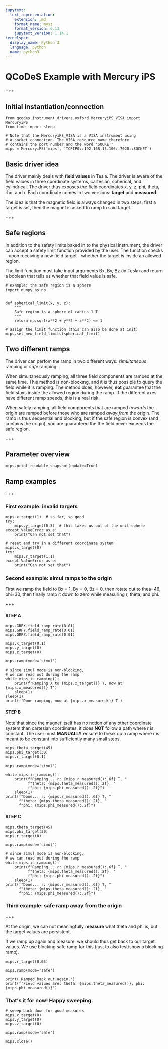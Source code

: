 ```yaml
---
jupytext:
  text_representation:
    extension: .md
    format_name: myst
    format_version: 0.13
    jupytext_version: 1.14.1
kernelspec:
  display_name: Python 3
  language: python
  name: python3
---
```


# QCoDeS Example with Mercury iPS

+++

## Initial instantiation/connection

```{code-cell} ipython3
from qcodes.instrument_drivers.oxford.MercuryiPS_VISA import MercuryiPS
from time import sleep
```

```{code-cell} ipython3
# Note that the MercuryiPS_VISA is a VISA instrument using
# a socket connection. The VISA resource name therefore 
# contains the port number and the word 'SOCKET'
mips = MercuryiPS('mips', 'TCPIP0::192.168.15.106::7020::SOCKET')
```

## Basic driver idea

The driver mainly deals with **field values** in Tesla. The driver is aware of the field values in three coordinate systems, cartesian, spherical, and cylindrical. The driver thus exposes the field coordinates x, y, z, phi, theta, rho, and r. Each coordinate comes in two versions: **target** and **measured**.

The idea is that the magnetic field is always changed in two steps; first a target is set, then the magnet is asked to ramp to said target.

+++

## Safe regions

In addition to the safety limits baked in to the physical instrument, the driver can accept a safety limit function provided by the user. The function checks - upon receiving a new field target - whether the target is inside an allowed region.

The limit function must take input arguments Bx, By, Bz (in Tesla) and return a boolean that tells us whether that field value is safe.

```{code-cell} ipython3
# example: the safe region is a sphere
import numpy as np


def spherical_limit(x, y, z):
    """
    Safe region is a sphere of radius 1 T
    """
    return np.sqrt(x**2 + y**2 + z**2) <= 1

# assign the limit function (this can also be done at init)
mips.set_new_field_limits(spherical_limit)
```

## Two different ramps

The driver can perfom the ramp in two different ways: *simultaneous* ramping or *safe* ramping.

When simultaneously ramping, all three field components are ramped at the same time.
This method is non-blocking, and it is thus possible to query the field while it is ramping. The method does, however, **not** guarantee that the field stays inside the allowed region during the ramp. If the different axes have different ramp speeds, this is a real risk.

When safely ramping, all field components that are ramped *towards* the origin are ramped before those who are ramped *away from* the origin. The ramp is thus sequential and blocking, but if the safe region is convex (and contains the origin), you are guaranteed the the field never exceeds the safe region.

+++

## Parameter overview

```{code-cell} ipython3
mips.print_readable_snapshot(update=True)
```

## Ramp examples

+++

### First example: invalid targets

```{code-cell} ipython3
mips.x_target(1)  # so far, so good
try:
    mips.y_target(0.5)  # this takes us out of the unit sphere
except ValueError as e:
    print("Can not set that")
```

```{code-cell} ipython3
# reset and try in a different coordinate system
mips.x_target(0)
try:
    mips.r_target(1.1)
except ValueError as e:
    print("Can not set that")
```

### Second example: simul ramps to the origin

First we ramp the field to Bx = 1, By = 0, Bz = 0, then rotate out to thea=46, phi=30, then finally ramp it down to zero while measuring r, theta, and phi.

+++

#### STEP A

```{code-cell} ipython3
mips.GRPX.field_ramp_rate(0.01)
mips.GRPY.field_ramp_rate(0.01)
mips.GRPZ.field_ramp_rate(0.01)

mips.x_target(0.1)
mips.y_target(0)
mips.z_target(0)

mips.ramp(mode='simul')

# since simul mode is non-blocking, 
# we can read out during the ramp
while mips.is_ramping():
    print(f'Ramping X to {mips.x_target()} T, now at {mips.x_measured()} T')
    sleep(1)
sleep(1)
print(f'Done ramping, now at {mips.x_measured()} T')
```

#### STEP B

Note that since the magnet itself has no notion of any other coordinate system than cartesian coordinates, it does **NOT** follow a path where r is constant. The user must **MANUALLY** ensure to break up a ramp where r is meant to be constant into sufficiently many small steps.

```{code-cell} ipython3
mips.theta_target(45)
mips.phi_target(30)
mips.r_target(0.1)

mips.ramp(mode='simul')

while mips.is_ramping():
    print(f"Ramping... r: {mips.r_measured():.6f} T, "
          f"theta: {mips.theta_measured():.2f}, "
          f"phi: {mips.phi_measured():.2f}")
    sleep(1)
print(f"Done... r: {mips.r_measured():.6f} T, "
      f"theta: {mips.theta_measured():.2f}, "
      f"phi: {mips.phi_measured():.2f}")
```

#### STEP C

```{code-cell} ipython3
mips.theta_target(45)
mips.phi_target(30)
mips.r_target(0)

mips.ramp(mode='simul')

# since simul mode is non-blocking, 
# we can read out during the ramp
while mips.is_ramping():
    print(f"Ramping... r: {mips.r_measured():.6f} T, "
          f"theta: {mips.theta_measured():.2f}, "
          f"phi: {mips.phi_measured():.2f}")
    sleep(1)
print(f"Done... r: {mips.r_measured():.6f} T, "
      f"theta: {mips.theta_measured():.2f}, "
      f"phi: {mips.phi_measured():.2f}")
```

### Third example: safe ramp away from the origin

+++

At the origin, we can not meaningfully **measure** what theta and phi is, but the target values are persistent.

If we ramp up again and measure, we should thus get back to our target values. We use blocking safe ramp for this (just to also test/show a blocking ramp).

```{code-cell} ipython3
mips.r_target(0.05)

mips.ramp(mode='safe')

print('Ramped back out again.')
print(f'Field values are: theta: {mips.theta_measured()}, phi: {mips.phi_measured()}')
```

### That's it for now! Happy sweeping.

```{code-cell} ipython3
# sweep back down for good measures
mips.x_target(0)
mips.y_target(0)
mips.z_target(0)

mips.ramp(mode='safe')

mips.close()
```
